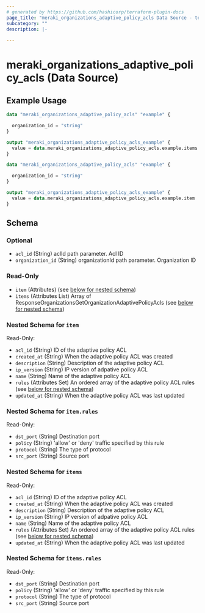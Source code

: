 ```yaml
---
# generated by https://github.com/hashicorp/terraform-plugin-docs
page_title: "meraki_organizations_adaptive_policy_acls Data Source - terraform-provider-meraki"
subcategory: ""
description: |-
  
---
```


# meraki_organizations_adaptive_policy_acls (Data Source)



## Example Usage

```terraform
data "meraki_organizations_adaptive_policy_acls" "example" {

  organization_id = "string"
}

output "meraki_organizations_adaptive_policy_acls_example" {
  value = data.meraki_organizations_adaptive_policy_acls.example.items
}

data "meraki_organizations_adaptive_policy_acls" "example" {

  organization_id = "string"
}

output "meraki_organizations_adaptive_policy_acls_example" {
  value = data.meraki_organizations_adaptive_policy_acls.example.item
}
```

<!-- schema generated by tfplugindocs -->
## Schema

### Optional

- `acl_id` (String) aclId path parameter. Acl ID
- `organization_id` (String) organizationId path parameter. Organization ID

### Read-Only

- `item` (Attributes) (see [below for nested schema](#nestedatt--item))
- `items` (Attributes List) Array of ResponseOrganizationsGetOrganizationAdaptivePolicyAcls (see [below for nested schema](#nestedatt--items))

<a id="nestedatt--item"></a>
### Nested Schema for `item`

Read-Only:

- `acl_id` (String) ID of the adaptive policy ACL
- `created_at` (String) When the adaptive policy ACL was created
- `description` (String) Description of the adaptive policy ACL
- `ip_version` (String) IP version of adpative policy ACL
- `name` (String) Name of the adaptive policy ACL
- `rules` (Attributes Set) An ordered array of the adaptive policy ACL rules (see [below for nested schema](#nestedatt--item--rules))
- `updated_at` (String) When the adaptive policy ACL was last updated

<a id="nestedatt--item--rules"></a>
### Nested Schema for `item.rules`

Read-Only:

- `dst_port` (String) Destination port
- `policy` (String) 'allow' or 'deny' traffic specified by this rule
- `protocol` (String) The type of protocol
- `src_port` (String) Source port



<a id="nestedatt--items"></a>
### Nested Schema for `items`

Read-Only:

- `acl_id` (String) ID of the adaptive policy ACL
- `created_at` (String) When the adaptive policy ACL was created
- `description` (String) Description of the adaptive policy ACL
- `ip_version` (String) IP version of adpative policy ACL
- `name` (String) Name of the adaptive policy ACL
- `rules` (Attributes Set) An ordered array of the adaptive policy ACL rules (see [below for nested schema](#nestedatt--items--rules))
- `updated_at` (String) When the adaptive policy ACL was last updated

<a id="nestedatt--items--rules"></a>
### Nested Schema for `items.rules`

Read-Only:

- `dst_port` (String) Destination port
- `policy` (String) 'allow' or 'deny' traffic specified by this rule
- `protocol` (String) The type of protocol
- `src_port` (String) Source port
